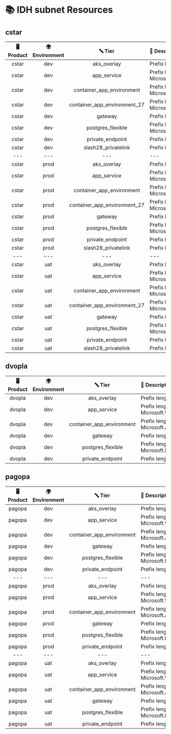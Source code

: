 # 📚 IDH subnet Resources

## cstar
| 🖥️ Product  | 🌍 Environment | 🔤 Tier | 📝 Description |
|:-------------:|:----------------:|:---------:|:----------------|
| cstar | dev |  aks_overlay | Prefix length: 24, delegation: - |
| cstar | dev |  app_service | Prefix length: 27, delegation: Microsoft.Web/serverFarms |
| cstar | dev |  container_app_environment | Prefix length: 24, delegation: Microsoft.App/environments |
| cstar | dev |  container_app_environment_27 | Prefix length: 27, delegation: Microsoft.App/environments |
| cstar | dev |  gateway | Prefix length: 24, delegation: - |
| cstar | dev |  postgres_flexible | Prefix length: 28, delegation: Microsoft.DBforPostgreSQL/flexibleServers |
| cstar | dev |  private_endpoint | Prefix length: 28, delegation: - |
| cstar | dev |  slash28_privatelink | Prefix length: 28, delegation: - |
|---|---|---|---|
| cstar | prod |  aks_overlay | Prefix length: 24, delegation: - |
| cstar | prod |  app_service | Prefix length: 27, delegation: Microsoft.Web/serverFarms |
| cstar | prod |  container_app_environment | Prefix length: 24, delegation: Microsoft.App/environments |
| cstar | prod |  container_app_environment_27 | Prefix length: 27, delegation: Microsoft.App/environments |
| cstar | prod |  gateway | Prefix length: 24, delegation: - |
| cstar | prod |  postgres_flexible | Prefix length: 28, delegation: Microsoft.DBforPostgreSQL/flexibleServers |
| cstar | prod |  private_endpoint | Prefix length: 28, delegation: - |
| cstar | prod |  slash28_privatelink | Prefix length: 28, delegation: - |
|---|---|---|---|
| cstar | uat |  aks_overlay | Prefix length: 24, delegation: - |
| cstar | uat |  app_service | Prefix length: 27, delegation: Microsoft.Web/serverFarms |
| cstar | uat |  container_app_environment | Prefix length: 24, delegation: Microsoft.App/environments |
| cstar | uat |  container_app_environment_27 | Prefix length: 27, delegation: Microsoft.App/environments |
| cstar | uat |  gateway | Prefix length: 24, delegation: - |
| cstar | uat |  postgres_flexible | Prefix length: 28, delegation: Microsoft.DBforPostgreSQL/flexibleServers |
| cstar | uat |  private_endpoint | Prefix length: 28, delegation: - |
| cstar | uat |  slash28_privatelink | Prefix length: 28, delegation: - |
## dvopla
| 🖥️ Product  | 🌍 Environment | 🔤 Tier | 📝 Description |
|:-------------:|:----------------:|:---------:|:----------------|
| dvopla | dev |  aks_overlay | Prefix length: 24, delegation: - |
| dvopla | dev |  app_service | Prefix length: 27, delegation: Microsoft.Web/serverFarms |
| dvopla | dev |  container_app_environment | Prefix length: 24, delegation: Microsoft.App/environments |
| dvopla | dev |  gateway | Prefix length: 24, delegation: - |
| dvopla | dev |  postgres_flexible | Prefix length: 28, delegation: Microsoft.DBforPostgreSQL/flexibleServers |
| dvopla | dev |  private_endpoint | Prefix length: 26, delegation: - |
## pagopa
| 🖥️ Product  | 🌍 Environment | 🔤 Tier | 📝 Description |
|:-------------:|:----------------:|:---------:|:----------------|
| pagopa | dev |  aks_overlay | Prefix length: 24, delegation: - |
| pagopa | dev |  app_service | Prefix length: 27, delegation: Microsoft.Web/serverFarms |
| pagopa | dev |  container_app_environment | Prefix length: 23, delegation: Microsoft.App/environments |
| pagopa | dev |  gateway | Prefix length: 24, delegation: - |
| pagopa | dev |  postgres_flexible | Prefix length: 28, delegation: Microsoft.DBforPostgreSQL/flexibleServers |
| pagopa | dev |  private_endpoint | Prefix length: 26, delegation: - |
|---|---|---|---|
| pagopa | prod |  aks_overlay | Prefix length: 24, delegation: - |
| pagopa | prod |  app_service | Prefix length: 27, delegation: Microsoft.Web/serverFarms |
| pagopa | prod |  container_app_environment | Prefix length: 23, delegation: Microsoft.App/environments |
| pagopa | prod |  gateway | Prefix length: 24, delegation: - |
| pagopa | prod |  postgres_flexible | Prefix length: 28, delegation: Microsoft.DBforPostgreSQL/flexibleServers |
| pagopa | prod |  private_endpoint | Prefix length: 26, delegation: - |
|---|---|---|---|
| pagopa | uat |  aks_overlay | Prefix length: 24, delegation: - |
| pagopa | uat |  app_service | Prefix length: 27, delegation: Microsoft.Web/serverFarms |
| pagopa | uat |  container_app_environment | Prefix length: 23, delegation: Microsoft.App/environments |
| pagopa | uat |  gateway | Prefix length: 24, delegation: - |
| pagopa | uat |  postgres_flexible | Prefix length: 28, delegation: Microsoft.DBforPostgreSQL/flexibleServers |
| pagopa | uat |  private_endpoint | Prefix length: 26, delegation: - |
